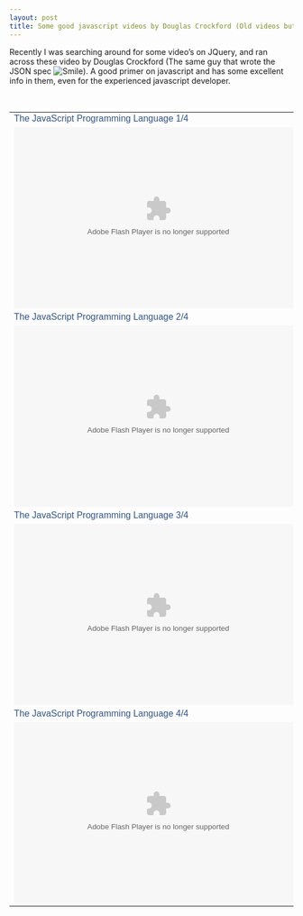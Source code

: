 ```yaml
---
layout: post
title: Some good javascript videos by Douglas Crockford (Old videos but still good)
---
```



<p>Recently I was searching around for some video’s on JQuery, and ran across these video by Douglas Crockford (The same guy that wrote the JSON spec <img style="border-bottom-style: none; border-left-style: none; border-top-style: none; border-right-style: none" class="wlEmoticon wlEmoticon-smile" alt="Smile" src="http://www.johnmcbride.me/wp-content/uploads/2011/03/wlEmoticon-smile.png" />). A good primer on javascript and has some excellent info in them, even for the experienced javascript developer.</p>  <p>&#160;</p>  <table border="0" cellspacing="0" cellpadding="2" width="400"><tbody>     <tr>       <td><font color="#315386" face="Arial">The JavaScript Programming Language 1/4</font></td>     </tr>      <tr>       <td valign="top" width="200"><object width="512" height="322"><param name="movie" value="http://d.yimg.com/static.video.yahoo.com/yep/YV_YEP.swf?ver=2.2.46" /><param name="allowFullScreen" value="true" /><param name="AllowScriptAccess" VALUE="always" /><param name="bgcolor" value="#000000" /><param name="flashVars" value="id=1710507&amp;vid=111593&lang;=en-us&amp;intl=us&amp;thumbUrl=http%3A//l.yimg.com/a/i/us/sch/cn/v/v0/w327/111593_320_240.jpeg&amp;embed=1" /><embed src="http://d.yimg.com/static.video.yahoo.com/yep/YV_YEP.swf?ver=2.2.46" type="application/x-shockwave-flash" width="512" height="322" allowFullScreen="true" AllowScriptAccess="always" bgcolor="#000000" flashVars="id=1710507&vid=111593&lang=en-us&intl=us&thumbUrl=http%3A//l.yimg.com/a/i/us/sch/cn/v/v0/w327/111593_320_240.jpeg&embed=1"></embed></object></td>     </tr>      <tr>       <td><font color="#315386" face="Arial">The JavaScript Programming Language 2/4</font></td>     </tr>      <tr>       <td valign="top" width="200"><object width="512" height="322"><param name="movie" value="http://d.yimg.com/static.video.yahoo.com/yep/YV_YEP.swf?ver=2.2.46" /><param name="allowFullScreen" value="true" /><param name="AllowScriptAccess" VALUE="always" /><param name="bgcolor" value="#000000" /><param name="flashVars" value="id=1710553&amp;vid=111594&lang;=en-us&amp;intl=us&amp;thumbUrl=http%3A//l.yimg.com/a/i/us/sch/cn/v/v0/w326/111594_320_240.jpeg&amp;embed=1" /><embed src="http://d.yimg.com/static.video.yahoo.com/yep/YV_YEP.swf?ver=2.2.46" type="application/x-shockwave-flash" width="512" height="322" allowFullScreen="true" AllowScriptAccess="always" bgcolor="#000000" flashVars="id=1710553&vid=111594&lang=en-us&intl=us&thumbUrl=http%3A//l.yimg.com/a/i/us/sch/cn/v/v0/w326/111594_320_240.jpeg&embed=1"></embed></object></td> </td></tr>      <tr>       <td><font color="#315386" face="Arial">The JavaScript Programming Language 3/4</font></td>     </tr>      <tr>       <td valign="top" width="200"><object width="512" height="322"><param name="movie" value="http://d.yimg.com/static.video.yahoo.com/yep/YV_YEP.swf?ver=2.2.46" /><param name="allowFullScreen" value="true" /><param name="AllowScriptAccess" VALUE="always" /><param name="bgcolor" value="#000000" /><param name="flashVars" value="id=1710607&amp;vid=111595&lang;=en-us&amp;intl=us&amp;thumbUrl=http%3A//l.yimg.com/a/i/us/sch/cn/v/v0/w326/111595_320_240.jpeg&amp;embed=1" /><embed src="http://d.yimg.com/static.video.yahoo.com/yep/YV_YEP.swf?ver=2.2.46" type="application/x-shockwave-flash" width="512" height="322" allowFullScreen="true" AllowScriptAccess="always" bgcolor="#000000" flashVars="id=1710607&vid=111595&lang=en-us&intl=us&thumbUrl=http%3A//l.yimg.com/a/i/us/sch/cn/v/v0/w326/111595_320_240.jpeg&embed=1"></embed></object></td>     </tr>      <tr>       <td><font color="#315386" face="Arial">The JavaScript Programming Language 4/4</font></td>     </tr>      <tr>       <td valign="top" width="200"><object width="512" height="322"><param name="movie" value="http://d.yimg.com/static.video.yahoo.com/yep/YV_YEP.swf?ver=2.2.46" /><param name="allowFullScreen" value="true" /><param name="AllowScriptAccess" VALUE="always" /><param name="bgcolor" value="#000000" /><param name="flashVars" value="id=1710658&amp;vid=111596&lang;=en-us&amp;intl=us&amp;thumbUrl=http%3A//l.yimg.com/a/i/us/sch/cn/v/v0/w326/111596_320_240.jpeg&amp;embed=1" /><embed src="http://d.yimg.com/static.video.yahoo.com/yep/YV_YEP.swf?ver=2.2.46" type="application/x-shockwave-flash" width="512" height="322" allowFullScreen="true" AllowScriptAccess="always" bgcolor="#000000" flashVars="id=1710658&vid=111596&lang=en-us&intl=us&thumbUrl=http%3A//l.yimg.com/a/i/us/sch/cn/v/v0/w326/111596_320_240.jpeg&embed=1"></embed></object></td>     </tr>   </tbody></table>
